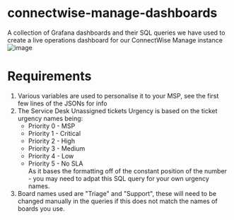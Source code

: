 # connectwise-manage-dashboards
A collection of Grafana dashboards and their SQL queries we have used to create a live operations dashboard for our ConnectWise Manage instance
![image](https://user-images.githubusercontent.com/36752644/127422514-2a93354a-1f28-434c-9738-bb0c91bc5ccf.png)

# Requirements
1. Various variables are used to personalise it to your MSP, see the first few lines of the JSONs for info
2. The Service Desk Unassigned tickets Urgency is based on the ticket urgency names being:
      * Priority 0 - MSP 
      * Priority 1 - Critical 
      * Priority 2 - High 
      * Priority 3 - Medium 
      * Priority 4 - Low 
      * Priority 5 - No SLA \
  As it bases the formatting off of the constant position of the number - you may need to adpat this SQL query for your own urgency names.
  3. Board names used are "Triage" and "Support", these will need to be changed manually in the queries if this does not match the names of boards you use.
